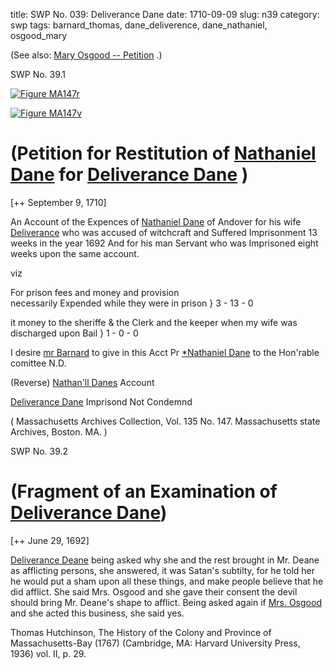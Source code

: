 title: SWP No. 039: Deliverance Dane
date: 1710-09-09
slug: n39
category: swp
tags: barnard_thomas, dane_deliverence, dane_nathaniel, osgood_mary



(See also: [Mary Osgood -- Petition](/n96.html#n96.3) .)

<div markdown class="doc" id="n39.1">

<div class="doc_id">SWP No. 39.1</div>


<span markdown class="figure">[![Figure MA147r](archives/MA135/small/MA147r.jpg)](archives/MA135/large/MA147r.jpg)</span>

<span markdown class="figure">[![Figure MA147v](archives/MA135/small/MA147v.jpg)](archives/MA135/large/MA147v.jpg)</span>

# (Petition for Restitution of [Nathaniel Dane](/tag/dane_nathaniel.html) for [Deliverance Dane](/tag/dane_deliverence.html) )

[++ September 9, 1710]

An Account of the Expences of [Nathaniel Dane](/tag/dane_nathaniel.html) of Andover for his wife [Deliverance](/tag/dane_deliverence.html) who was accused of witchcraft and Suffered Imprisonment 13 weeks in the year 1692 And for his man Servant who was Imprisoned eight weeks upon the same account.

viz 

For prison fees and money and provision  
necessarily Expended 
while they were in prison } 3 - 13 - 0

it money to the sheriffe & 
the Clerk and  the keeper when 
my wife was discharged upon Bail } 1 - 0 - 0

I desire [mr Barnard](/tag/barnard_thomas.html) 
to  give in this Acct  Pr [*Nathaniel Dane](/tag/dane_nathaniel.html) 
to the  Hon'rable comittee
                      N.D.  

(Reverse) [Nathan'll Danes](/tag/dane_nathaniel.html) Account  

[Deliverance Dane](/tag/dane_deliverence.html) 
Imprisond
Not Condemnd 

( Massachusetts Archives Collection, Vol. 135 No. 147. Massachusetts state Archives, Boston. MA. )

</div>



<div markdown class="doc" id="n39.2">

<div class="doc_id">SWP No. 39.2</div>


# (Fragment of an Examination of [Deliverance Dane](/tag/dane_deliverence.html))

[++ June 29, 1692] 

[Deliverance Deane](/tag/dane_deliverence.html) being asked why she and the rest brought in Mr. Deane as afflicting persons, she answered, it was Satan's subtilty, for he told her he would put a sham upon all these things, and make people believe that he did afflict. She said Mrs. Osgood and she gave their consent the devil should bring Mr. Deane's shape to afflict. Being asked again if [Mrs. Osgood](/tag/osgood_mary.html) and she acted this business, she said yes.

Thomas Hutchinson, The History of the Colony and Province of Massachusetts-Bay (1767) (Cambridge, MA: Harvard University Press, 1936) vol. II, p. 29.


</div>
